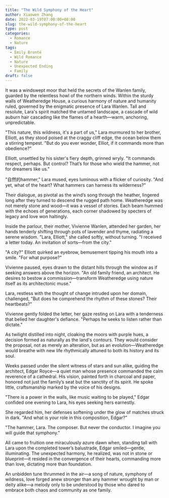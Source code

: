 ```yaml
---
title: "The Wild Symphony of the Heart"
author: Xiaowen Zhang
date: 2022-03-19T07:00:00+08:00
slug: the-wild-symphony-of-the-heart
type: post
categories:
  - Romance
  - Nature
tags:
  - Emily Brontë
  - Wild Romance
  - Nature
  - Unexpected Ending
  - Family
draft: false
---
```


It was a windswept moor that held the secrets of the Wanlen family, guarded by the relentless howl of the northern winds. Within the sturdy walls of Weatheredge House, a curious harmony of nature and humanity ruled, governed by the enigmatic presence of Lara Wanlen. Tall and resolute, Lara's spirit matched the untamed landscape, a cascade of wild auburn hair cascading like the flames of a hearth—warm, anchoring, unpredictable.

"This nature, this wildness, it's a part of us," Lara murmured to her brother, Elliott, as they stood poised at the craggy cliff edge, the ocean below them a stirring tempest. "But do you ever wonder, Elliot, if it commands more than obedience?"

Elliott, unsettled by his sister's fiery depth, grinned wryly. "It commands respect, perhaps. But control? That’s for those who wield the hammer, not for dreamers like us."

"自然的hammer," Lara mused, eyes luminous with a flicker of curiosity. "And yet, what of the heart? What hammers can harness its wilderness?"

Their dialogue, as pivotal as the wind’s song through the heather, lingered long after they turned to descend the rugged path home. Weatheredge was not merely stone and wood—it was a vessel of stories. Each beam hummed with the echoes of generations, each corner shadowed by specters of legacy and love won haltingly.

Inside the parlour, their mother, Vivienne Wanlen, attended her garden, her hands tenderly shifting through pots of lavender and thyme, radiating a serene wisdom. "Lara, Elliott," she called softly, without turning. "I received a letter today. An invitation of sorts—from the city."

"A city?" Elliott quirked an eyebrow, bemusement tipping his mouth into a smile. "For what purpose?"

Vivienne paused, eyes drawn to the distant hills through the window as if seeking answers above the horizon. "An old family friend, an architect. He desires to bestow a commission—transform Weatheredge using nature itself as its architectonic muse."

Lara, restless with the thought of change intruded upon her domain, challenged, "But does he comprehend the rhythm of these stones? Their heartbeats?"

Vivienne gently folded the letter, her gaze resting on Lara with a tenderness that belied her daughter's defiance. "Perhaps he seeks to listen rather than dictate."

As twilight distilled into night, cloaking the moors with purple hues, a decision formed as naturally as the land's contours. They would consider the proposal, not as merely an alteration, but as an evolution—Weatheredge would breathe with new life rhythmically attuned to both its history and its soul.

Weeks passed under the silent witness of stars and sun alike, guiding the architect, Edgar Royce—a quiet man whose presence commanded the calm reverence of a cathedral. His vision, painted forth in charcoal and paper, honored not just the family’s seat but the sanctity of its spirit. He spoke little, craftsmanship marked by the voice of his designs.

"There is a power in the walls, like music waiting to be played," Edgar confided one evening to Lara, his eyes seeking hers earnestly.

She regarded him, her defenses softening under the glow of matches struck in dark. "And what is your role in this composition, Edgar?"

"The hammer, Lara. The composer. But never the conductor. I imagine you will guide that symphony."

All came to fruition one miraculously azure dawn when, standing tall with Lara upon the completed tower’s balustrade, Edgar smiled—gentle, illuminating. The unexpected harmony, he realized, was not in stone or blueprint—it resided in the convergence of their hearts, commanding more than love, dictating more than foundation.

An unbidden tune thrummed in the air—a song of nature, symphony of wildness, love forged anew stronger than any hammer wrought by man or deity alike—a melody only to be understood by those who dared to embrace both chaos and community as one family.